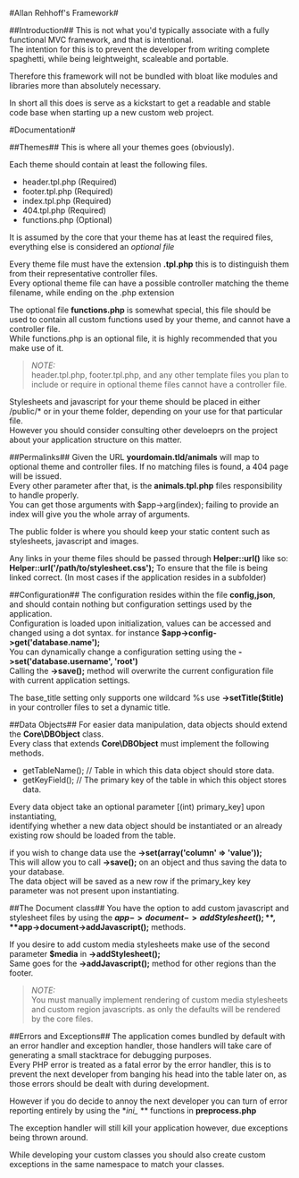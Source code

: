 #Allan Rehhoff's Framework#

##Introduction##
This is not what you'd typically associate with a fully functional MVC framework, and that is intentional.  
The intention for this is to prevent the developer from writing complete spaghetti, while being leightweight, scaleable and portable.  

Therefore this framework will not be bundled with bloat like modules and libraries more than absolutely necessary.  

In short all this does is serve as a kickstart to get a readable and stable code base when starting up a new custom web project.

#Documentation#

##Themes##
This is where all your themes goes (obviously).  

Each theme should contain at least the following files.  

- header.tpl.php (Required)  
- footer.tpl.php (Required)  
- index.tpl.php (Required)  
- 404.tpl.php (Required)  
- functions.php (Optional)  

It is assumed by the core that your theme has at least the required files, everything else is considered an *optional file*  
  
Every theme file must have the extension **.tpl.php** this is to distinguish them from their representative controller files.  
Every optional theme file can have a possible controller matching the theme filename, while ending on the .php extension  
  
The optional file **functions.php** is somewhat special, this file should be used to contain all custom functions used by your theme, and cannot have a controller file.  
While functions.php is an optional file, it is highly recommended that you make use of it.

> *NOTE:*  
> header.tpl.php, footer.tpl.php, and any other template files you plan to include or require in optional theme files cannot have a controller file.  
  
Stylesheets and javascript for your theme should be placed in either /public/* or in your theme folder, depending on your use for that particular file.  
However you should consider consulting other develoeprs on the project about your application structure on this matter.  

##Permalinks##
Given the URL **yourdomain.tld/animals** will map to optional theme and controller files. If no matching files is found, a 404 page will be issued.  
Every other parameter after that, is the **animals.tpl.php** files responsibility to handle properly.  
You can get those arguments with $app->arg(index); failing to provide an index will give you the whole array of arguments.  

The public folder is where you should keep your static content such as stylesheets, javascript and images.

Any links in your theme files should be passed through **Helper::url()** like so: **Helper::url('/path/to/stylesheet.css');** To ensure that the file is being linked correct. (In most cases if the application resides in a subfolder)  

##Configuration##
The configuration resides within the file **config,json**, and should contain nothing but configuration settings used by the application.  
Configuration is loaded upon initialization, values can be accessed and changed using a dot syntax. for instance **$app->config->get('database.name');**  
You can dynamically change a configuration setting using the **->set('database.username', 'root')**  
Calling the **->save();** method will overwrite the current configuration file with current application settings.

The base_title setting only supports one wildcard %s use **->setTitle($title)** in your controller files to set a dynamic title.  

##Data Objects##
For easier data manipulation, data objects should extend the **Core\DBObject** class.  
Every class that extends **Core\DBObject** must implement the following methods.  

- getTableName(); // Table in which this data object should store data.  
- getKeyField(); // The primary key of the table in which this object stores data.  

Every data object take an optional parameter [(int) primary_key] upon instantiating,  
identifying whether a new data object should be instantiated or an already existing row should be loaded from the table.  

if you wish to change data use the **->set(array('column' => 'value'));**  
This will allow you to call **->save();** on an object and thus saving the data to your database.  
The data object will be saved as a new row if the primary_key key parameter was not present upon instantiating.  

##The Document class##
You have the option to add custom javascript and stylesheet files by using the **$app->document->addStylesheet();**, **$app->document->addJavascript();** methods.  
  
If you desire to add custom media stylesheets make use of the second parameter **$media** in **->addStylesheet();**  
Same goes for the **->addJavascript();** method for other regions than the footer.  

> *NOTE:*  
> You must manually implement rendering of custom media stylesheets and custom region javascripts. as only the defaults will be rendered by the core files.  
  
##Errors and Exceptions##
The application comes bundled by default with an error handler and exception handler, those handlers will take care of generating a small stacktrace for debugging purposes.  
Every PHP error is treated as a fatal error by the error handler, this is to prevent the next developer from banging his head into the table later on, as those errors should be dealt with during development.  
  
However if you do decide to annoy the next developer you can turn of error reporting entirely by using the **ini_* ** functions in **preprocess.php**

The exception handler will still kill your application however, due exceptions being thrown around.  

While developing your custom classes you should also create custom exceptions in the same namespace to match your classes.